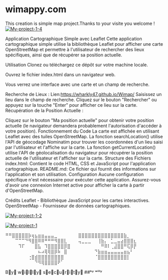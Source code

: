 # wimappy.com
This creation is simple map project.Thanks to your visite you welcome !
<a href="https://ibb.co/PWhgCJP"><img src="https://i.ibb.co/n1cjk4Y/My-project-1-4.jpg" alt="My-project-1-4" border="0"></a>

Application Cartographique Simple avec Leaflet
Cette application cartographique simple utilise la bibliothèque Leaflet pour afficher une carte OpenStreetMap et permettre à l'utilisateur de rechercher des lieux spécifiques, ainsi que de récupérer sa position actuelle.

Utilisation
Clonez ou téléchargez ce dépôt sur votre machine locale.

Ouvrez le fichier index.html dans un navigateur web.

Vous verrez une interface avec une carte et un champ de recherche.

Recherche de Lieux : 
Lien:https://wharkly47.github.io/Wimap/
Saisissez un lieu dans le champ de recherche.
Cliquez sur le bouton "Rechercher" ou appuyez sur la touche "Enter" pour afficher ce lieu sur la carte.
Récupération de la Position Actuelle :

Cliquez sur le bouton "Ma position actuelle" pour obtenir votre position actuelle (le navigateur demandera probablement l'autorisation d'accéder à votre position).
Fonctionnement du Code
La carte est affichée en utilisant Leaflet avec des tuiles OpenStreetMap.
La fonction searchLocation() utilise l'API de géocodage Nominatim pour trouver les coordonnées d'un lieu saisi par l'utilisateur et l'affiche sur la carte.
La fonction getCurrentLocation() utilise l'API de géolocalisation du navigateur pour récupérer la position actuelle de l'utilisateur et l'afficher sur la carte.
Structure des Fichiers
index.html: Contient le code HTML, CSS et JavaScript pour l'application cartographique.
README.md: Ce fichier qui fournit des informations sur l'application et son utilisation.
Configuration
Aucune configuration spécifique n'est nécessaire pour exécuter cette application. Assurez-vous d'avoir une connexion Internet active pour afficher la carte à partir d'OpenStreetMap.

Crédits
Leaflet - Bibliothèque JavaScript pour les cartes interactives.
OpenStreetMap - Fournisseur de données cartographiques.


<a href="https://ibb.co/JzcxB0r"><img src="https://i.ibb.co/rZQb7T5/My-project-1-2.jpg" alt="My-project-1-2" border="0"></a>


<a href="https://ibb.co/QN98LL8"><img src="https://i.ibb.co/LtSQmmQ/My-project-1.jpg" alt="My-project-1" border="0"></a>










⠛⠛⣿⣿⣿⣿⣿⡷⢶⣦⣶⣶⣤⣤⣤⣀⠀⠀⠀
⠀⠀⠀⣿⣿⣿⣿⣿⣿⣿⣿⣿⣿⣿⣿⣿⣿⣷⡀⠀
⠀⠀⠀⠉⠉⠉⠙⠻⣿⣿⠿⠿⠛⠛⠛⠻⣿⣿⣇⠀
⠀⠀⢤⣀⣀⣀⠀⠀⢸⣷⡄⠀⣁⣀⣤⣴⣿⣿⣿⣆
⠀⠀⠀⠀⠹⠏⠀⠀⠀⣿⣧⠀⠹⣿⣿⣿⣿⣿⡿⣿
⠀⠀⠀⠀⠀⠀⠀⠀⠀⠛⠿⠇⢀⣼⣿⣿⠛⢯⡿⡟
⠀⠀⠀⠀⠀⠀⠀⠀⠀⠀⠦⠴⢿⢿⣿⡿⠷⠀⣿⠀
⠀⠀⠀⠀⠀⠀⠀⠙⣷⣶⣶⣤⣤⣤⣤⣤⣶⣦⠃⠀
⠀⠀⠀⠀⠀⠀⠀⢐⣿⣾⣿⣿⣿⣿⣿⣿⣿⣿⠀⠀
⠀⠀⠀⠀⠀⠀⠀⠈⣿⣿⣿⣿⣿⣿⣿⣿⣿⡇⠀⠀
⠀⠀⠀⠀⠀⠀⠀⠀⠀⠙⠻⢿⣿⣿⣿⣿⠟⠁

B⃠y⃠ w⃠i⃠l⃠l⃠y⃠  s⃠e⃠c⃠u⃠r⃠i⃠t⃠y⃠
##ᵇʸ ʷⁱˡˡʸ 
